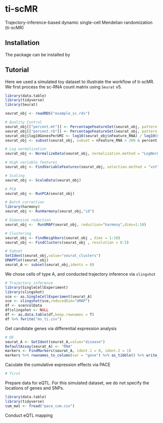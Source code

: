 # ti-scMR

Trajectory-inference-based dynamic single-cell Mendelian randomization (ti-scMR)

## Installation
The package can be installed by

## Tutorial
Here we used a simulated toy dataset to illustrate the workflow of ti-scMR. We first process the sc-RNA count matrix using `Seurat` v5.
```R
library(data.table)
library(tidyverse)
library(Seurat)

seurat_obj <- readRDS("example_sc.rds")

# Quality Control
seurat_obj[["percent.mt"]] <- PercentageFeatureSet(seurat_obj, pattern = "^MT-",assay = 'RNA')
seurat_obj[["percent.rb"]] <- PercentageFeatureSet(seurat_obj, pattern = "^RP[SL]",assay = 'RNA')
seurat_obj$log10GenesPerUMI <- log10(seurat_obj$nFeature_RNA) / log10(seurat_obj$nCount_RNA)
seurat_obj <- subset(seurat_obj, subset = nFeature_RNA > 200 & percent.mt < 5 & percent.rb < 5)

# Log normalization
seurat_obj <- NormalizeData(seurat_obj, normalization.method = "LogNormalize", scale.factor = 10000)

# High variable features
seurat_obj <- FindVariableFeatures(seurat_obj, selection.method = "vst", nfeatures = 2000)

# Scaling
seurat_obj <- ScaleData(seurat_obj)

# PCA
seurat_obj <- RunPCA(seurat_obj)

# Batch correction
library(harmony)
seurat_obj <- RunHarmony(seurat_obj,"id")

# Dimension reduction
seurat_obj <-  RunUMAP(seurat_obj, reduction="harmony",dims=1:10)

# Clustering
seurat_obj <- FindNeighbors(seurat_obj , dims = 1:10)
seurat_obj <- FindClusters(seurat_obj , resolution = 0.5)

# Subset
SetIdent(seurat_obj,value="seurat_clusters")
UMAPPlot(seurat_obj)
seurat_A <- subset(seurat_obj,idents = 0)
```

We chose cells of type A, and conducted trajectory inference via `slingshot`
```R
# Trajectory inference
library(SingleCellExperiment)
library(slingshot)
sce <- as.SingleCellExperiment(seurat_A)
sce <- slingshot(sce,reducedDim="UMAP")
df <- sce@colData
df$slingshot <- NULL
df <- as.data.table(df,keep.rownames = T) 
df %>% fwrite("ms_ti.csv")
```

Get candidate genes via differential expression analysis
```R
# DE
seurat_A <- SetIdent(seurat_A,value="disease")
DefaultAssay(seurat_A) <- "RNA" 
markers <- FindMarkers(seurat_A, ident.1 = 0, ident.2 = 1)
markers %>% rownames_to_column(var = "gene") %>% as_tibble() %>% write_csv("MS_markers.csv")
```

Caculate the cumulative expression effects via PACE
```R
# first
```

Prepare data for eQTL. For this simulated dataset, we do not specify the locations of genes and SNPs.
```R
library(data.table)
library(tidyverse)
cum_mat <- fread("pace_cum.csv")
```

Conduct eQTL mapping
